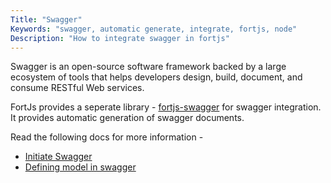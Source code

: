```yaml
---
Title: "Swagger"
Keywords: "swagger, automatic generate, integrate, fortjs, node"
Description: "How to integrate swagger in fortjs"
---
```


Swagger is an open-source software framework backed by a large ecosystem of tools that helps developers design, build, document, and consume RESTful Web services.

FortJs provides a seperate library - [fortjs-swagger](https://github.com/ujjwalguptaofficial/fortjs-swagger) for swagger integration. It provides automatic generation of swagger documents.

Read the following docs for more information - 

* [Initiate Swagger](swagger/initiate) 
* [Defining model in swagger](swagger/model)
